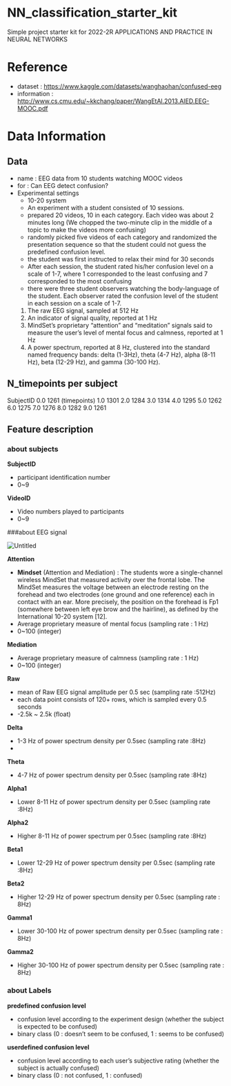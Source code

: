 # NN_classification_starter_kit
Simple project starter kit for 2022-2R APPLICATIONS AND PRACTICE IN NEURAL NETWORKS

# Reference 
- dataset : https://www.kaggle.com/datasets/wanghaohan/confused-eeg
- information : http://www.cs.cmu.edu/~kkchang/paper/WangEtAl.2013.AIED.EEG-MOOC.pdf



# Data Information
## Data
- name : EEG data from 10 students watching MOOC videos
- for : Can EEG detect confusion?
- Experimental settings
    - 10-20 system
    - An experiment with a student consisted of 10 sessions.
    - prepared 20 videos, 10 in each category. Each video was about 2 minutes long (We chopped the two-minute clip in the middle of a topic to make the videos more confusing)
    - randomly picked five videos of each category and randomized the presentation sequence so that the student could not guess the predefined confusion level.
    - the student was first instructed to relax their mind for 30 seconds
    - After each session, the student rated his/her confusion level on a scale of 1-7, where 1 corresponded to the least confusing and 7 corresponded to the most confusing
    - there were three student observers watching the body-language of the student. Each observer rated the confusion level of the student in each session on a scale of 1-7.
    1. The raw EEG signal, sampled at 512 Hz
    2. An indicator of signal quality, reported at 1 Hz
    3. MindSet’s proprietary “attention” and “meditation” signals said to measure
    the user’s level of mental focus and calmness, reported at 1 Hz
    4. A power spectrum, reported at 8 Hz, clustered into the standard named frequency bands: delta (1-3Hz), theta (4-7 Hz), alpha (8-11 Hz), beta (12-29
    Hz), and gamma (30-100 Hz).
   
## N_timepoints per subject

SubjectID
0.0    1261 (timepoints)
1.0    1301
2.0    1284
3.0    1314
4.0    1295
5.0    1262
6.0    1275
7.0    1276
8.0    1282
9.0    1261


## Feature description

### about subjects

**SubjectID**

- participant identification number
- 0~9

**VideoID**

- Video numbers played to participants
- 0~9

###about EEG signal

![Untitled](https://s3-us-west-2.amazonaws.com/secure.notion-static.com/6cc5ec4c-7f3f-482a-a629-3dd0b3b7d610/Untitled.png)

**Attention**

- **Mindset** (Attention and Mediation) : The students wore a single-channel wireless MindSet that measured activity over the frontal lobe. The MindSet measures the voltage between an electrode resting on the forehead and two electrodes (one ground and one reference) each in contact with an ear. More precisely, the position on the forehead is Fp1 (somewhere between left
eye brow and the hairline), as defined by the International 10-20 system [12].
- Average proprietary measure of mental focus (sampling rate : 1 Hz)
- 0~100 (integer)

**Mediation**

- Average proprietary measure of calmness (sampling rate : 1 Hz)
- 0~100 (integer)

**Raw**

- mean of Raw EEG signal amplitude per 0.5 sec (sampling rate :512Hz)
- each data point consists of 120+ rows, which is sampled every 0.5 seconds
- -2.5k ~ 2.5k (float)

**Delta**

- 1-3 Hz of power spectrum density per 0.5sec (sampling rate :8Hz)
- 

**Theta**

- 4-7 Hz of power spectrum density per 0.5sec (sampling rate :8Hz)

**Alpha1**

- Lower 8-11 Hz of power spectrum density per 0.5sec (sampling rate :8Hz)

**Alpha2**

- Higher 8-11 Hz of power spectrum per 0.5sec (sampling rate :8Hz)

**Beta1**

- Lower 12-29 Hz of power spectrum density per 0.5sec (sampling rate :8Hz)

**Beta2**

- Higher 12-29 Hz of power spectrum density per 0.5sec (sampling rate : 8Hz)

**Gamma1**

- Lower 30-100 Hz of power spectrum density per 0.5sec (sampling rate : 8Hz)

**Gamma2**

- Higher 30-100 Hz of power spectrum density per 0.5sec (sampling rate : 8Hz)

### about Labels

**predefined confusion level**

- confusion level according to the experiment design (whether the subject is expected to be confused)
- binary class (0 : doesn’t seem to be confused, 1 : seems to be confused)

**userdefined confusion level**

- confusion level according to each user’s subjective rating (whether the subject is actually confused)
- binary class (0 : not confused, 1 :  confused)
